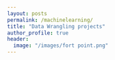 ```yaml
---
layout: posts
permalink: /machinelearning/
title: "Data Wrangling projects"
author_profile: true
header:
  image: "/images/fort point.png"
---
```



